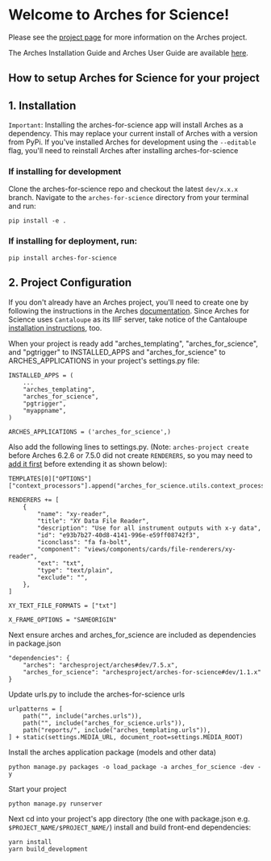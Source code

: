 # Welcome to Arches for Science!

Please see the [project page](http://archesproject.org/) for more information on the Arches project.

The Arches Installation Guide and Arches User Guide are available [here](http://archesproject.org/documentation/).


## How to setup Arches for Science for your project

## 1. Installation
`Important`: Installing the arches-for-science app will install Arches as a dependency. This may replace your current install of Arches with a version from PyPi. If you've installed Arches for development using the `--editable` flag, you'll need to reinstall Arches after installing arches-for-science

### If installing for development
Clone the arches-for-science repo and checkout the latest `dev/x.x.x` branch. 
Navigate to the `arches-for-science` directory from your terminal and run:
 ```
pip install -e .
 ```

### If installing for deployment, run:
```
pip install arches-for-science
```

## 2. Project Configuration

If you don't already have an Arches project, you'll need to create one by following the instructions in the Arches [documentation](http://archesproject.org/documentation/).
Since Arches for Science uses `Cantaloupe` as its IIIF server, take notice of the
Cantaloupe [installation instructions](https://arches.readthedocs.io/en/stable/developing/advanced/managing-and-hosting-iiif/), too.

When your project is ready add "arches_templating", "arches_for_science", and "pgtrigger" to INSTALLED_APPS and "arches_for_science" to ARCHES_APPLICATIONS in your project's settings.py file:
```
INSTALLED_APPS = (
    ...
    "arches_templating",
    "arches_for_science",
    "pgtrigger",
    "myappname",
)

ARCHES_APPLICATIONS = ('arches_for_science',)
```

Also add the following lines to settings.py. (Note: ``arches-project create``
before Arches 6.2.6 or 7.5.0 did not create ``RENDERERS``, so you may need to
[add it first](https://github.com/archesproject/arches/pull/10171/files)
before extending it as shown below):
```
TEMPLATES[0]["OPTIONS"]["context_processors"].append("arches_for_science.utils.context_processors.project_settings")

RENDERERS += [
    {
        "name": "xy-reader",
        "title": "XY Data File Reader",
        "description": "Use for all instrument outputs with x-y data",
        "id": "e93b7b27-40d8-4141-996e-e59ff08742f3",
        "iconclass": "fa fa-bolt",
        "component": "views/components/cards/file-renderers/xy-reader",
        "ext": "txt",
        "type": "text/plain",   
        "exclude": "",
    },
]

XY_TEXT_FILE_FORMATS = ["txt"]

X_FRAME_OPTIONS = "SAMEORIGIN"
```

Next ensure arches and arches_for_science are included as dependencies in package.json
```
"dependencies": {
    "arches": "archesproject/arches#dev/7.5.x",
    "arches_for_science": "archesproject/arches-for-science#dev/1.1.x"
}
```

Update urls.py to include the arches-for-science urls
```
urlpatterns = [
    path("", include("arches.urls")),
    path("", include("arches_for_science.urls")),
    path("reports/", include("arches_templating.urls")),
] + static(settings.MEDIA_URL, document_root=settings.MEDIA_ROOT)
```

Install the arches application package (models and other data)
```
python manage.py packages -o load_package -a arches_for_science -dev -y
```

Start your project
```
python manage.py runserver
```

Next cd into your project's app directory (the one with package.json e.g. `$PROJECT_NAME/$PROJECT_NAME/`) install and build front-end dependencies:
```
yarn install
yarn build_development
```
